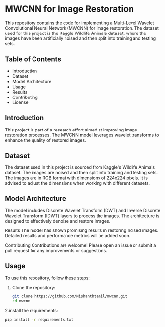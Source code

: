 # MWCNN for Image Restoration

This repository contains the code for implementing a Multi-Level Wavelet Convolutional Neural Network (MWCNN) for image restoration. The dataset used for this project is the Kaggle Wildlife Animals dataset, where the images have been artificially noised and then split into training and testing sets.

## Table of Contents
- Introduction
- Dataset
- Model Architecture
- Usage
- Results
- Contributing
- License

## Introduction
This project is part of a research effort aimed at improving image restoration processes. The MWCNN model leverages wavelet transforms to enhance the quality of restored images.

## Dataset
The dataset used in this project is sourced from Kaggle's Wildlife Animals dataset. The images are noised and then split into training and testing sets. The images are in RGB format with dimensions of 224x224 pixels. It is advised to adjust the dimensions when working with different datasets.

## Model Architecture
The model includes Discrete Wavelet Transform (DWT) and Inverse Discrete Wavelet Transform (IDWT) layers to process the images. The architecture is designed to effectively denoise and restore images.

Results
The model has shown promising results in restoring noised images. Detailed results and performance metrics will be added soon.

Contributing
Contributions are welcome! Please open an issue or submit a pull request for any improvements or suggestions.
## Usage
To use this repository, follow these steps:

1. Clone the repository:
   ```bash
   git clone https://github.com/Nishanthtamil/mwcnn.git
   cd mwcnn
2.install the requirements:
```bash
pip install -r requirements.txt
